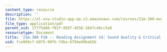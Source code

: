 ```yaml
---
content_type: resource
description: ''
file: https://ol-ocw-studio-app-qa.s3.amazonaws.com/courses/21m-380-music-and-technology-recording-techniques-and-audio-production-fall-2016/fce969cfb0f590fb74ba6794e69beb5b_MIT21M_380F16_assn_rd14.pdf
file_type: application/pdf
parent_uid: 1f775d66-f81f-9507-4556-1647c46cc5a6
resourcetype: Document
title: '21m.380 F16 -- Reading Assignment 14: Sound Quality & Critical Listening'
uid: fce969cf-b0f5-90fb-74ba-6794e69beb5b
---
```

